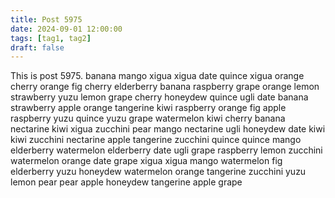 ```yaml
---
title: Post 5975
date: 2024-09-01 12:00:00
tags: [tag1, tag2]
draft: false
---
```

This is post 5975.
banana
mango
xigua
xigua
date
quince
xigua
orange
cherry
orange
fig
cherry
elderberry
banana
raspberry
grape
orange
lemon
strawberry
yuzu
lemon
grape
cherry
honeydew
quince
ugli
date
banana
strawberry
apple
orange
tangerine
kiwi
raspberry
orange
fig
apple
raspberry
yuzu
quince
yuzu
grape
watermelon
kiwi
cherry
banana
nectarine
kiwi
xigua
zucchini
pear
mango
nectarine
ugli
honeydew
date
kiwi
kiwi
zucchini
nectarine
apple
tangerine
zucchini
quince
quince
mango
elderberry
watermelon
elderberry
date
ugli
grape
raspberry
lemon
zucchini
watermelon
orange
date
grape
xigua
xigua
mango
watermelon
fig
elderberry
yuzu
honeydew
watermelon
orange
tangerine
zucchini
yuzu
lemon
pear
pear
apple
honeydew
tangerine
apple
grape
